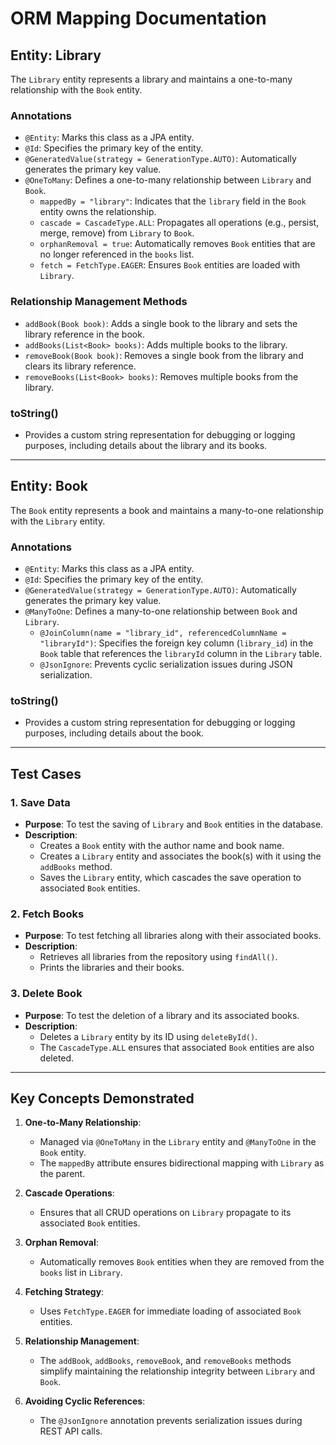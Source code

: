 # ORM Mapping Documentation

## **Entity: Library**
The `Library` entity represents a library and maintains a one-to-many relationship with the `Book` entity.

### **Annotations**
- `@Entity`: Marks this class as a JPA entity.
- `@Id`: Specifies the primary key of the entity.
- `@GeneratedValue(strategy = GenerationType.AUTO)`: Automatically generates the primary key value.
- `@OneToMany`: Defines a one-to-many relationship between `Library` and `Book`.
    - `mappedBy = "library"`: Indicates that the `library` field in the `Book` entity owns the relationship.
    - `cascade = CascadeType.ALL`: Propagates all operations (e.g., persist, merge, remove) from `Library` to `Book`.
    - `orphanRemoval = true`: Automatically removes `Book` entities that are no longer referenced in the `books` list.
    - `fetch = FetchType.EAGER`: Ensures `Book` entities are loaded with `Library`.

### **Relationship Management Methods**
- `addBook(Book book)`: Adds a single book to the library and sets the library reference in the book.
- `addBooks(List<Book> books)`: Adds multiple books to the library.
- `removeBook(Book book)`: Removes a single book from the library and clears its library reference.
- `removeBooks(List<Book> books)`: Removes multiple books from the library.

### **toString()**
- Provides a custom string representation for debugging or logging purposes, including details about the library and its books.

---

## **Entity: Book**
The `Book` entity represents a book and maintains a many-to-one relationship with the `Library` entity.

### **Annotations**
- `@Entity`: Marks this class as a JPA entity.
- `@Id`: Specifies the primary key of the entity.
- `@GeneratedValue(strategy = GenerationType.AUTO)`: Automatically generates the primary key value.
- `@ManyToOne`: Defines a many-to-one relationship between `Book` and `Library`.
    - `@JoinColumn(name = "library_id", referencedColumnName = "libraryId")`: Specifies the foreign key column (`library_id`) in the `Book` table that references the `libraryId` column in the `Library` table.
    - `@JsonIgnore`: Prevents cyclic serialization issues during JSON serialization.

### **toString()**
- Provides a custom string representation for debugging or logging purposes, including details about the book.

---

## **Test Cases**
### **1. Save Data**
- **Purpose**: To test the saving of `Library` and `Book` entities in the database.
- **Description**:
    - Creates a `Book` entity with the author name and book name.
    - Creates a `Library` entity and associates the book(s) with it using the `addBooks` method.
    - Saves the `Library` entity, which cascades the save operation to associated `Book` entities.

### **2. Fetch Books**
- **Purpose**: To test fetching all libraries along with their associated books.
- **Description**:
    - Retrieves all libraries from the repository using `findAll()`.
    - Prints the libraries and their books.

### **3. Delete Book**
- **Purpose**: To test the deletion of a library and its associated books.
- **Description**:
    - Deletes a `Library` entity by its ID using `deleteById()`.
    - The `CascadeType.ALL` ensures that associated `Book` entities are also deleted.

---

## **Key Concepts Demonstrated**
1. **One-to-Many Relationship**:
    - Managed via `@OneToMany` in the `Library` entity and `@ManyToOne` in the `Book` entity.
    - The `mappedBy` attribute ensures bidirectional mapping with `Library` as the parent.

2. **Cascade Operations**:
    - Ensures that all CRUD operations on `Library` propagate to its associated `Book` entities.

3. **Orphan Removal**:
    - Automatically removes `Book` entities when they are removed from the `books` list in `Library`.

4. **Fetching Strategy**:
    - Uses `FetchType.EAGER` for immediate loading of associated `Book` entities.

5. **Relationship Management**:
    - The `addBook`, `addBooks`, `removeBook`, and `removeBooks` methods simplify maintaining the relationship integrity between `Library` and `Book`.

6. **Avoiding Cyclic References**:
    - The `@JsonIgnore` annotation prevents serialization issues during REST API calls.